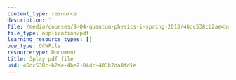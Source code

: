 ```yaml
---
content_type: resource
description: ''
file: /media/courses/8-04-quantum-physics-i-spring-2013/46dc538cb2ae4be784dc403b7da8fd1e_jJX_1zT73U0.pdf
file_type: application/pdf
learning_resource_types: []
ocw_type: OCWFile
resourcetype: Document
title: 3play pdf file
uid: 46dc538c-b2ae-4be7-84dc-403b7da8fd1e
---
```

